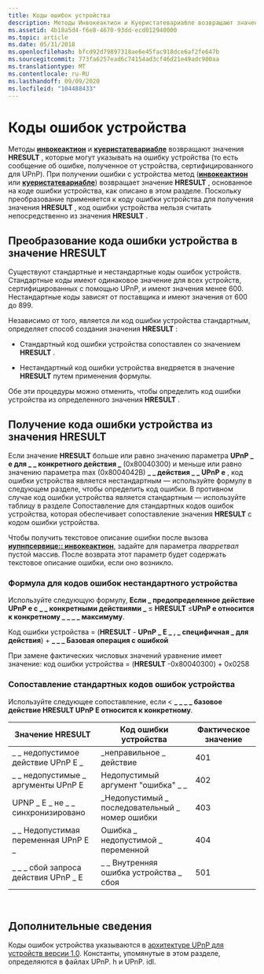 ```yaml
---
title: Коды ошибок устройства
description: Методы Инвокеактион и Куеристатевариабле возвращают значения HRESULT, которые могут указывать на ошибку устройства (то есть сообщение об ошибке, полученное от устройства, сертифицированного для UPnP).
ms.assetid: 4b18a5d4-f6e8-4670-93dd-ecd012940000
ms.topic: article
ms.date: 05/31/2018
ms.openlocfilehash: bfcd92d79897318ae6e45fac918dce6af2fe647b
ms.sourcegitcommit: 773fa6257ead6c74154ad3cf46d21e49adc900aa
ms.translationtype: MT
ms.contentlocale: ru-RU
ms.lasthandoff: 09/09/2020
ms.locfileid: "104488433"
---
```

# <a name="device-error-codes"></a>Коды ошибок устройства

Методы [**инвокеактион**](/windows/desktop/api/Upnp/nf-upnp-iupnpservice-invokeaction) и [**куеристатевариабле**](/windows/desktop/api/Upnp/nf-upnp-iupnpservice-querystatevariable) возвращают значения **HRESULT** , которые могут указывать на ошибку устройства (то есть сообщение об ошибке, полученное от устройства, сертифицированного для UPnP). При получении ошибки с устройства метод ([**инвокеактион**](/windows/desktop/api/Upnp/nf-upnp-iupnpservice-invokeaction) или [**куеристатевариабле**](/windows/desktop/api/Upnp/nf-upnp-iupnpservice-querystatevariable)) возвращает значение **HRESULT** , основанное на коде ошибки устройства, как описано в этом разделе. Поскольку преобразование применяется к коду ошибки устройства для получения значения **HRESULT** , код ошибки устройства нельзя считать непосредственно из значения **HRESULT** .

## <a name="conversion-of-a-device-error-code-to-an-hresult"></a>Преобразование кода ошибки устройства в значение HRESULT

Существуют стандартные и нестандартные коды ошибок устройств. Стандартные коды имеют одинаковое значение для всех устройств, сертифицированных с помощью UPnP, и имеют значения менее 600. Нестандартные коды зависят от поставщика и имеют значения от 600 до 899.

Независимо от того, является ли код ошибки устройства стандартным, определяет способ создания значения **HRESULT** :

-   Стандартный код ошибки устройства сопоставлен со значением **HRESULT** .

<!-- -->

-   Нестандартный код ошибки устройства внедряется в значение **HRESULT** путем применения формулы.

Обе эти процедуры можно отменить, чтобы определить код ошибки устройства из определенного значения **HRESULT** .

## <a name="deriving-a-device-error-code-from-an-hresult-value"></a>Получение кода ошибки устройства из значения HRESULT

Если значение **HRESULT** больше или равно значению параметра **UPnP \_ e для \_ \_ конкретного действия \_** (0x80040300) и меньше или равно значению параметра max (0x8004042B) **\_ \_ действия \_ \_ UPnP e** , код ошибки устройства является нестандартным — используйте формулу в следующем разделе, чтобы определить код ошибки. В противном случае код ошибки устройства является стандартным — используйте таблицу в разделе Сопоставление для стандартных кодов ошибок устройства, которая обеспечивает сопоставление значения **HRESULT** с кодом ошибки устройства.

Чтобы получить текстовое описание ошибки после вызова [**иупнпсервице:: инвокеактион**](/windows/desktop/api/Upnp/nf-upnp-iupnpservice-invokeaction), задайте для параметра *пварретвал* пустой массив. После возврата этот параметр будет содержать текстовое описание ошибки, если оно возникло.

### <a name="formula-for-nonstandard-device-error-codes"></a>Формула для кодов ошибок нестандартного устройства

Используйте следующую формулу, **Если \_ предопределенное действие UPnP e с \_ \_ конкретными действиями \_** ≤ **HRESULT** ≤**UPnP e относится к конкретному \_ \_ \_ \_ максимуму**.

Код ошибки устройства = (**HRESULT**  -  **UPnP \_ E \_ , \_ специфичная \_ для действия**) + **\_ \_ \_ Базовая операция с ошибкой**

При замене фактических числовых значений уравнение имеет значение: код ошибки устройства = (**HRESULT** -0x80040300) + 0x0258

### <a name="mapping-for-standard-device-error-codes"></a>Сопоставление стандартных кодов ошибок устройства

Используйте следующее сопоставление, если   <  **\_ \_ \_ \_ базовое действие HRESULT UPnP E относится к конкретному**.



| Значение HRESULT                    | Код ошибки устройства                | Фактическое значение |
|----------------------------------|----------------------------------|--------------|
| \_ \_ недопустимое действие UPnP E \_         | \_неправильное \_ действие           | 401          |
| \_ \_ недопустимые \_ аргументы UPnP E      | Недопустимый аргумент "ошибка" \_ \_              | 402          |
| UPNP \_ E \_ не \_ \_ синхронизировано           | \_Недопустимый \_ последовательный \_ номер ошибки | 403          |
| \_ \_ Недопустимая переменная UPnP E \_       | Ошибка \_ недопустимой \_ переменной         | 404          |
| \_ \_ \_ сбой запроса действия UPnP \_ E | \_ \_ Внутренняя ошибка устройства \_ сбоя   | 501          |



 

## <a name="more-information"></a>Дополнительные сведения

Коды ошибок устройства указываются в [архитектуре UPnP для устройств версии 1,0](https://openconnectivity.org/resources/documents.asp). Константы, упомянутые в этом разделе, определяются в файлах UPnP. h и UPnP. idl.

 

 




